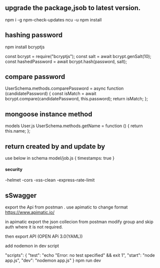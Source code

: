 ## upgrade the package,jsob to latest version.

npm i -g npm-check-updates
ncu -u
npm install

## hashing password

npm install bcryptjs

const bcrypt = require("bcryptjs");
const salt = await bcrypt.genSalt(10);
const hashedPassword = await bcrypt.hash(password, salt);

## compare password

UserSchema.methods.comparePassword = async function (candidatePassword) {
const isMatch = await bcrypt.compare(candidatePassword, this.password);
return isMatch;
};

## mongoose instance method

models User.js
UserSchema.methods.getName = function () {
return this.name;
};

## return created by and update by

use below in schema
model/job.js
{ timestamps: true }

#### security

-helmet
-cors
-xss-clean
-express-rate-limit

## sSwagger

export the Api from postman .
use apimatic to change format
https://www.apimatic.io/

in apimatic export the json collecion from postman
modify group and skip auth where it is not required.

then export API (OPEN APi 3.0(YAML))

add nodemon in dev script

"scripts": {
"test": "echo \"Error: no test specified\" && exit 1",
"start": "node app.js",
"dev": "nodemon app.js"
}
npm run dev
